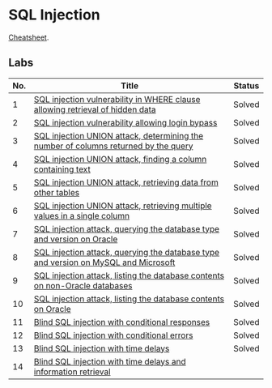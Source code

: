 # SQL Injection
[Cheatsheet](https://portswigger.net/web-security/sql-injection/cheat-sheet).

## Labs
| No. | Title | Status |
|---|---|---|
| 1 | [SQL injection vulnerability in WHERE clause allowing retrieval of hidden data](https://github.com/datthinh1801/Writeups/blob/main/PortSwigger/SQL%20Injection/Lab%2001.md) | Solved |
| 2 | [SQL injection vulnerability allowing login bypass](https://github.com/datthinh1801/Writeups/blob/main/PortSwigger/SQL%20Injection/Lab%2002.md) | Solved |
| 3 | [SQL injection UNION attack, determining the number of columns returned by the query](https://github.com/datthinh1801/Writeups/blob/main/PortSwigger/SQL%20Injection/Lab%2003.md) | Solved |
| 4 | [SQL injection UNION attack, finding a column containing text](https://github.com/datthinh1801/Writeups/blob/main/PortSwigger/SQL%20Injection/Lab%2004.md) | Solved |
| 5 | [SQL injection UNION attack, retrieving data from other tables](https://github.com/datthinh1801/Writeups/blob/main/PortSwigger/SQL%20Injection/Lab%2005.md) | Solved |
| 6 | [SQL injection UNION attack, retrieving multiple values in a single column](https://github.com/datthinh1801/Writeups/blob/main/PortSwigger/SQL%20Injection/Lab%2006.md) | Solved |
| 7 | [SQL injection attack, querying the database type and version on Oracle](https://github.com/datthinh1801/Writeups/blob/main/PortSwigger/SQL%20Injection/Lab%2007.md) | Solved |
| 8 | [SQL injection attack, querying the database type and version on MySQL and Microsoft](https://github.com/datthinh1801/Writeups/blob/main/PortSwigger/SQL%20Injection/Lab%2008.md) | Solved |
| 9 | [SQL injection attack, listing the database contents on non-Oracle databases](https://github.com/datthinh1801/Writeups/blob/main/PortSwigger/SQL%20Injection/Lab%2009.md) | Solved |
| 10 | [SQL injection attack, listing the database contents on Oracle](https://github.com/datthinh1801/Writeups/blob/main/PortSwigger/SQL%20Injection/Lab%2010.md) | Solved |
| 11 | [Blind SQL injection with conditional responses](https://github.com/datthinh1801/Writeups/blob/main/PortSwigger/SQL%20Injection/Lab%2011.md) | Solved |
| 12 | [Blind SQL injection with conditional errors](https://github.com/datthinh1801/Writeups/blob/main/PortSwigger/SQL%20Injection/Lab%2012.md) | Solved |
| 13 | [Blind SQL injection with time delays](https://github.com/datthinh1801/Writeups/blob/main/PortSwigger/SQL%20Injection/Lab%2013.md) | Solved |
| 14 | [Blind SQL injection with time delays and information retrieval](https://github.com/datthinh1801/Writeups/blob/main/PortSwigger/SQL%20Injection/Lab%2014.md) | |

